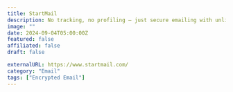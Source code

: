 ```yaml
---
title: StartMail
description: No tracking, no profiling – just secure emailing with unlimited disposable addresses and one-click encryption.
image: ""
date: 2024-09-04T05:00:00Z
featured: false
affiliated: false
draft: false

externalURL: https://www.startmail.com/
category: "Email"
tags: ["Encrypted Email"]
---
```


